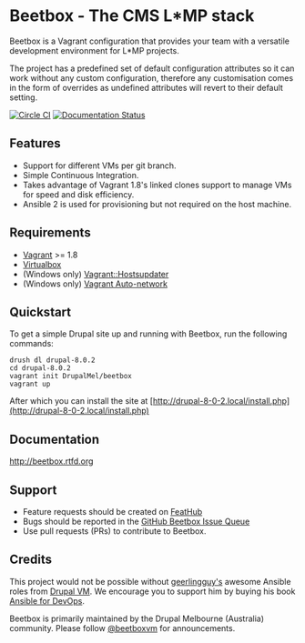 # Beetbox - The CMS L*MP stack

Beetbox is a Vagrant configuration that provides your team with a versatile development environment for L*MP projects.

The project has a predefined set of default configuration attributes so it can work without any custom configuration, therefore any customisation comes in the form of overrides as undefined attributes will revert to their default setting.

[![Circle CI](https://circleci.com/gh/drupalmel/beetbox.svg?style=svg)](https://circleci.com/gh/drupalmel/beetbox) [![Documentation Status](https://readthedocs.org/projects/beetbox/badge/?version=latest)](http://beetbox.readthedocs.org/en/latest/?badge=latest)


## Features

* Support for different VMs per git branch.
* Simple Continuous Integration.
* Takes advantage of Vagrant 1.8's linked clones support to manage VMs for speed and disk efficiency.
* Ansible 2 is used for provisioning but not required on the host machine.


## Requirements

* [Vagrant](https://www.vagrantup.com/) >= 1.8
* [Virtualbox](https://www.virtualbox.org/)
* (Windows only) [Vagrant::Hostsupdater](https://github.com/cogitatio/vagrant-hostsupdater)
* (Windows only) [Vagrant Auto-network](https://github.com/oscar-stack/vagrant-auto_network)


## Quickstart

To get a simple Drupal site up and running with Beetbox, run the following commands:

```
drush dl drupal-8.0.2
cd drupal-8.0.2
vagrant init DrupalMel/beetbox
vagrant up
```

After which you can install the site at [http://drupal-8-0-2.local/install.php](http://drupal-8-0-2.local/install.php)


## Documentation

http://beetbox.rtfd.org

## Support

* Feature requests should be created on [FeatHub](http://feathub.com/drupalmel/beetbox)
* Bugs should be reported in the [GitHub Beetbox Issue Queue](https://github.com/drupalmel/beetbox/issues)
* Use pull requests (PRs) to contribute to Beetbox.


## Credits
This project would not be possible without [geerlingguy's](https://github.com/geerlingguy) awesome Ansible roles from [Drupal VM](https://github.com/geerlingguy/drupal-vm).
We encourage you to support him by buying his book [Ansible for DevOps](http://ansiblefordevops.com/).

Beetbox is primarily maintained by the Drupal Melbourne (Australia) community.
Please follow [@beetboxvm](https://twitter.com/beetboxvm) for announcements.
